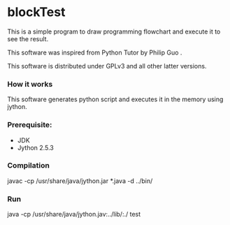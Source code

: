 blockTest
=========

This is a simple program to draw programming flowchart and execute it to see the result.

This software was inspired from Python Tutor by Philip Guo . 

This software is distributed under GPLv3 and all other latter versions.

### How it works   

This software generates python script and executes it in the memory using jython.

### Prerequisite:  

* JDK
* Jython 2.5.3

### Compilation  

javac -cp /usr/share/java/jython.jar *.java -d ../bin/


### Run

java -cp /usr/share/java/jython.jav:../lib/:./ test
